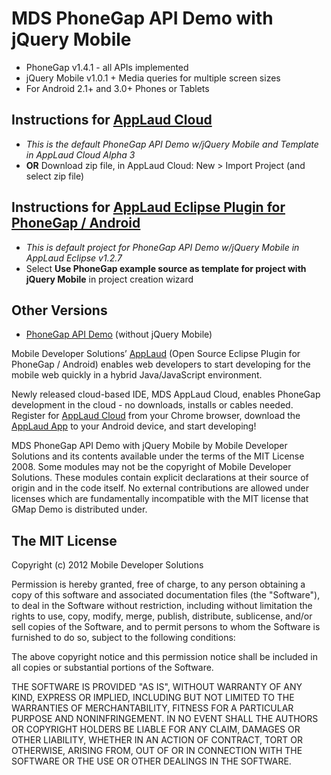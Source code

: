 MDS PhoneGap API Demo with jQuery Mobile
====================
 * PhoneGap v1.4.1 - all APIs implemented
 * jQuery Mobile v1.0.1 + Media queries for multiple screen sizes
 * For Android 2.1+ and 3.0+ Phones or Tablets

Instructions for [AppLaud Cloud](http://applaudcloud.com)
-------------
 * *This is the default PhoneGap API Demo w/jQuery Mobile and Template in AppLaud Cloud Alpha 3*
 * **OR** Download zip file, in AppLaud Cloud: New > Import Project (and select zip file)

Instructions for [AppLaud Eclipse Plugin for PhoneGap / Android](http://www.mobiledevelopersolutions.com)
-------------
 * *This is default project for PhoneGap API Demo w/jQuery Mobile in AppLaud Eclipse v1.2.7*
 * Select **Use PhoneGap example source as template for project with jQuery Mobile** in project creation wizard

## Other Versions
 * [PhoneGap API Demo](https://github.com/libbybaldwin/phonegap-api-demo) (without jQuery Mobile)

Mobile Developer Solutions’ [AppLaud](http://www.mobiledevelopersolutions.com) (Open Source Eclipse Plugin for PhoneGap / Android) enables web developers to start developing for the mobile web quickly in a hybrid Java/JavaScript environment. 

Newly released cloud-based IDE, MDS AppLaud Cloud, enables PhoneGap development in the cloud - no downloads, installs or cables needed. Register for [AppLaud Cloud](http://applaudcloud.com) from your Chrome browser, download the [AppLaud App](https://market.android.com/details?id=com.mds.applaud) to your Android device, and start developing!

MDS PhoneGap API Demo with jQuery Mobile by Mobile Developer Solutions and its contents available under the terms of the MIT License 2008. Some modules may not be the copyright of Mobile Developer Solutions. These modules contain explicit declarations at their source of origin and in the code itself. No external contributions are allowed under licenses which are fundamentally incompatible with the MIT license that GMap Demo is distributed under.

The MIT License
----------------

Copyright (c) 2012 Mobile Developer Solutions

Permission is hereby granted, free of charge, to any person obtaining a copy of this software and associated documentation files (the "Software"), to deal in the Software without restriction, including without limitation the rights to use, copy, modify, merge, publish, distribute, sublicense, and/or sell copies of the Software, and to permit persons to whom the Software is furnished to do so, subject to the following conditions:

The above copyright notice and this permission notice shall be included in all copies or substantial portions of the Software.

THE SOFTWARE IS PROVIDED "AS IS", WITHOUT WARRANTY OF ANY KIND, EXPRESS OR IMPLIED, INCLUDING BUT NOT LIMITED TO THE WARRANTIES OF MERCHANTABILITY, FITNESS FOR A PARTICULAR PURPOSE AND NONINFRINGEMENT. IN NO EVENT SHALL THE AUTHORS OR COPYRIGHT HOLDERS BE LIABLE FOR ANY CLAIM, DAMAGES OR OTHER LIABILITY, WHETHER IN AN ACTION OF CONTRACT, TORT OR OTHERWISE, ARISING FROM, OUT OF OR IN CONNECTION WITH THE SOFTWARE OR THE USE OR OTHER DEALINGS IN THE SOFTWARE.
